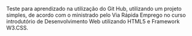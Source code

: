Teste para aprendizado na utilização do Git Hub, utilizando um projeto simples, de acordo com o ministrado pelo Via Rápida Emprego no curso introdutório de Desenvolvimento Web utilizando HTML5 e Framework W3.CSS.
